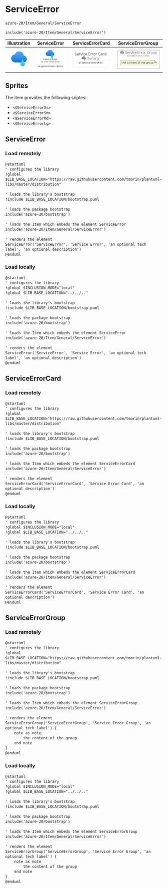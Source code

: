# ServiceError


```text
azure-20/Item/General/ServiceError
```

```text
include('azure-20/Item/General/ServiceError')
```



| Illustration | ServiceError | ServiceErrorCard | ServiceErrorGroup |
| :---: | :---: | :---: | :---: |
| ![illustration for Illustration](../../../azure-20/Item/General/ServiceError.png) | ![illustration for ServiceError](../../../azure-20/Item/General/ServiceError.Local.png) | ![illustration for ServiceErrorCard](../../../azure-20/Item/General/ServiceErrorCard.Local.png) | ![illustration for ServiceErrorGroup](../../../azure-20/Item/General/ServiceErrorGroup.Local.png) |



## Sprites
The item provides the following sriptes:

- `<$ServiceErrorXs>`
- `<$ServiceErrorSm>`
- `<$ServiceErrorMd>`
- `<$ServiceErrorLg>`





## ServiceError

### Load remotely
```plantuml
@startuml
' configures the library
!global $LIB_BASE_LOCATION="https://raw.githubusercontent.com/tmorin/plantuml-libs/master/distribution"

' loads the library's bootstrap
!include $LIB_BASE_LOCATION/bootstrap.puml

' loads the package bootstrap
include('azure-20/bootstrap')

' loads the Item which embeds the element ServiceError
include('azure-20/Item/General/ServiceError')

' renders the element
ServiceError('ServiceError', 'Service Error', 'an optional tech label', 'an optional description')
@enduml
```

### Load locally
```plantuml
@startuml
' configures the library
!global $INCLUSION_MODE="local"
!global $LIB_BASE_LOCATION="../../.."

' loads the library's bootstrap
!include $LIB_BASE_LOCATION/bootstrap.puml

' loads the package bootstrap
include('azure-20/bootstrap')

' loads the Item which embeds the element ServiceError
include('azure-20/Item/General/ServiceError')

' renders the element
ServiceError('ServiceError', 'Service Error', 'an optional tech label', 'an optional description')
@enduml
```

## ServiceErrorCard

### Load remotely
```plantuml
@startuml
' configures the library
!global $LIB_BASE_LOCATION="https://raw.githubusercontent.com/tmorin/plantuml-libs/master/distribution"

' loads the library's bootstrap
!include $LIB_BASE_LOCATION/bootstrap.puml

' loads the package bootstrap
include('azure-20/bootstrap')

' loads the Item which embeds the element ServiceErrorCard
include('azure-20/Item/General/ServiceError')

' renders the element
ServiceErrorCard('ServiceErrorCard', 'Service Error Card', 'an optional description')
@enduml
```

### Load locally
```plantuml
@startuml
' configures the library
!global $INCLUSION_MODE="local"
!global $LIB_BASE_LOCATION="../../.."

' loads the library's bootstrap
!include $LIB_BASE_LOCATION/bootstrap.puml

' loads the package bootstrap
include('azure-20/bootstrap')

' loads the Item which embeds the element ServiceErrorCard
include('azure-20/Item/General/ServiceError')

' renders the element
ServiceErrorCard('ServiceErrorCard', 'Service Error Card', 'an optional description')
@enduml
```

## ServiceErrorGroup

### Load remotely
```plantuml
@startuml
' configures the library
!global $LIB_BASE_LOCATION="https://raw.githubusercontent.com/tmorin/plantuml-libs/master/distribution"

' loads the library's bootstrap
!include $LIB_BASE_LOCATION/bootstrap.puml

' loads the package bootstrap
include('azure-20/bootstrap')

' loads the Item which embeds the element ServiceErrorGroup
include('azure-20/Item/General/ServiceError')

' renders the element
ServiceErrorGroup('ServiceErrorGroup', 'Service Error Group', 'an optional tech label') {
    note as note
        the content of the group
    end note
}
@enduml
```

### Load locally
```plantuml
@startuml
' configures the library
!global $INCLUSION_MODE="local"
!global $LIB_BASE_LOCATION="../../.."

' loads the library's bootstrap
!include $LIB_BASE_LOCATION/bootstrap.puml

' loads the package bootstrap
include('azure-20/bootstrap')

' loads the Item which embeds the element ServiceErrorGroup
include('azure-20/Item/General/ServiceError')

' renders the element
ServiceErrorGroup('ServiceErrorGroup', 'Service Error Group', 'an optional tech label') {
    note as note
        the content of the group
    end note
}
@enduml
```

